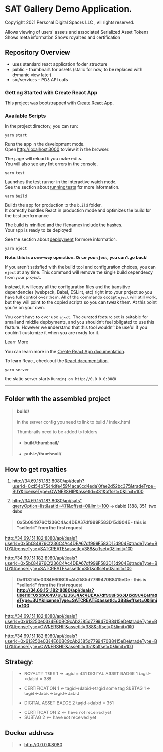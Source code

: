 # SAT Gallery Demo Application.

Copyright 2021  Personal Digital Spaces LLC , All rights reserved.

   Allows viewing of users' assets and associated Serialized Asset Tokens
   Shows meta information 
   Shows royalties and certification

## Repository Overview

   - uses standard react application folder structure
   - public - thumbnails for assets (static for now, to be replaced with dymanic view later)
   - src/services - PDS API calls


### Getting Started with Create React App

This project was bootstrapped with [Create React App](https://github.com/facebook/create-react-app).

### Available Scripts

In the project directory, you can run:

 `yarn start`

Runs the app in the development mode.\
Open [http://localhost:3000](http://localhost:3000) to view it in the browser.

The page will reload if you make edits.\
You will also see any lint errors in the console.

 `yarn test`

Launches the test runner in the interactive watch mode.\
See the section about [running tests](https://facebook.github.io/create-react-app/docs/running-tests) for more information.

 `yarn build`

Builds the app for production to the `build` folder.\
It correctly bundles React in production mode and optimizes the build for the best performance.

The build is minified and the filenames include the hashes.\
Your app is ready to be deployed!

See the section about [deployment](https://facebook.github.io/create-react-app/docs/deployment) for more information.

 `yarn eject`

**Note: this is a one-way operation. Once you `eject`, you can’t go back!**

If you aren’t satisfied with the build tool and configuration choices, you can `eject` at any time. This command will remove the single build dependency from your project.

Instead, it will copy all the configuration files and the transitive dependencies (webpack, Babel, ESLint, etc) right into your project so you have full control over them. All of the commands except `eject` will still work, but they will point to the copied scripts so you can tweak them. At this point you’re on your own.

You don’t have to ever use `eject`. The curated feature set is suitable for small and middle deployments, and you shouldn’t feel obligated to use this feature. However we understand that this tool wouldn’t be useful if you couldn’t customize it when you are ready for it.

Learn More

You can learn more in the [Create React App documentation](https://facebook.github.io/create-react-app/docs/getting-started).

To learn React, check out the [React documentation](https://reactjs.org/).

 `yarn server`

the static server starts
`Running on http://0.0.0.0:8080`

----

## Folder with the assembled project

> #### build/
> 
> in the server config you need to link to build / index.html
> 
> Thumbnails need to be added to folders
> - #### build/thumbnail/
> - #### public/thumbnail/

## How to get royalties
1. http://34.69.151.182:8080/api/deals?userId=0xd54b75d4dfe459f4aca0cd4eda10fae2d52bc375&tradeType=BUY&licenseType=OWNERSHIP&assetId=431&offset=0&limit=100

2. http://34.69.151.182:8080/api/sats?queryOption=list&satId=431&offset=0&limit=100 -> dabid [388, 351]
   two dubs

> #### 0x5b084976Cf236C4Ac4DEA67df999F583D15d904E - this is "sellerId" from the first request

http://34.69.151.182:8080/api/deals?userId=0x5b084976Cf236C4Ac4DEA67df999F583D15d904E&tradeType=BUY&licenseType=SATCREATE&assetId=388&offset=0&limit=100

http://34.69.151.182:8080/api/deals?userId=0x5b084976Cf236C4Ac4DEA67df999F583D15d904E&tradeType=BUY&licenseType=SATCREATE&assetId=351&offset=0&limit=100


> #### 0x613250e0384E60BC9cAb2585d7799470B8415eDe - this is "sellerId" from the first request http://34.69.151.182:8080/api/deals?userId=0x5b084976Cf236C4Ac4DEA67df999F583D15d904E&tradeType=BUY&licenseType=SATCREATE&assetId=388&offset=0&limit=100

http://34.69.151.182:8080/api/deals?userId=0x613250e0384E60BC9cAb2585d7799470B8415eDe&tradeType=BUY&licenseType=OWNERSHIP&assetId=388&offset=0&limit=100

http://34.69.151.182:8080/api/deals?userId=0x613250e0384E60BC9cAb2585d7799470B8415eDe&tradeType=BUY&licenseType=OWNERSHIP&assetId=351&offset=0&limit=100

## Strategy:

> - ROYALTY TREE 1 -> tagid = 431
DIGITAL ASSET BADGE 1 tagid->dabid = 388
>
> - CERTIFICATION 1 <-    tagid->dabid->tagid some tag
SUBTAG 1 <-    tagid->dabid->tagid->dabid
>
> - DIGITAL ASSET BADGE 2 tagid->dabid = 351

> - CERTIFICATION 2 <-- have not received yet
> - SUBTAG 2 <-- have not received yet


## Docker address
> - http://0.0.0.0:8080
